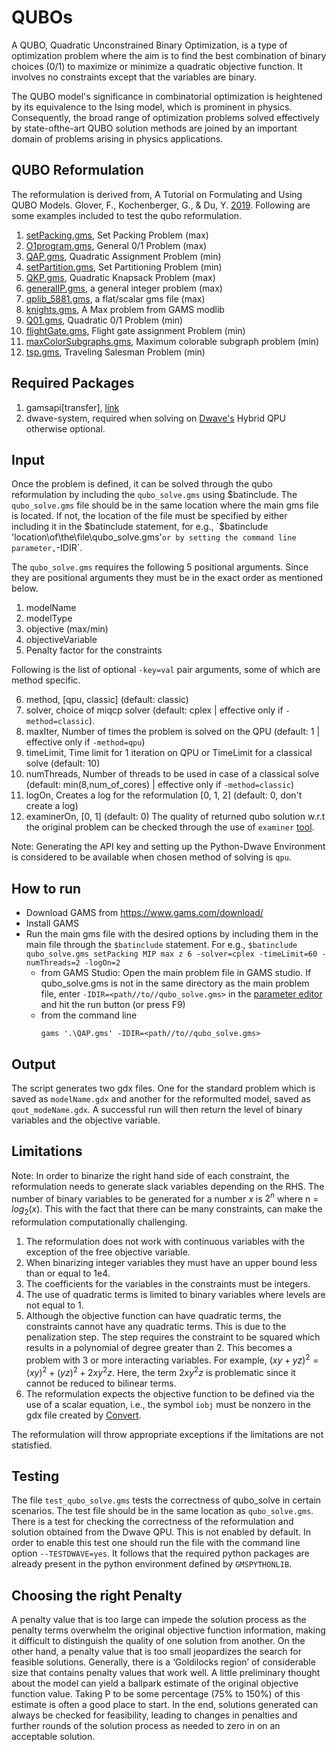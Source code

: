 # QUBOs

A QUBO, Quadratic Unconstrained Binary Optimization, is a type of optimization problem where the aim is to find the best combination of binary choices (0/1) to maximize or minimize a quadratic objective function. It involves no constraints except that the variables are binary.

The QUBO model's significance in combinatorial optimization is heightened by its equivalence to the Ising model, which is prominent in physics. Consequently, the broad range of optimization problems solved effectively by state-ofthe-art QUBO solution methods are joined by an important domain of problems arising in physics applications.

## QUBO Reformulation

The reformulation is derived from, A Tutorial on Formulating and Using QUBO Models. Glover, F., Kochenberger, G., & Du, Y. [2019](https://arxiv.org/abs/1811.11538). Following are some examples included to test the qubo reformulation.

1. [setPacking.gms](./examples/setPacking.gms), Set Packing Problem (max)
2. [O1program.gms](./examples/01program.gms), General 0/1 Problem (max)
3. [QAP.gms](./examples/QAP.gms), Quadratic Assignment Problem (min)
4. [setPartition.gms](./examples/setPartition.gms), Set Partitioning Problem (min)
5. [QKP.gms](./examples/QKP.gms), Quadratic Knapsack Problem (max)
6. [generalIP.gms](./examples/generalIP.gms), a general integer problem (max)
7. [qplib_5881.gms](./examples/qplib_5881.gms), a flat/scalar gms file (max)
8. [knights.gms](./examples/knights.gms), A Max problem from GAMS modlib
9. [Q01.gms](./examples/Q01.gms), Quadratic 0/1 Problem (min)
10. [flightGate.gms](./examples/flightGate.gms), Flight gate assignment Problem (min)
11. [maxColorSubgraphs.gms](./examples/maxColorSubgraph.gms), Maximum colorable subgraph problem (min)
12. [tsp.gms](./examples/tsp.gms), Traveling Salesman Problem (min)


## Required Packages

1. gamsapi[transfer], [link](https://www.gams.com/latest/docs/API_PY_GETTING_STARTED.html#PY_PIP_INSTALL_BDIST)
2. dwave-system, required when solving on [Dwave's](https://docs.ocean.dwavesys.com/projects/system/en/latest/installation.html) Hybrid QPU otherwise optional.

## Input

Once the problem is defined, it can be solved through the qubo reformulation by including the `qubo_solve.gms` using $batinclude.
The `qubo_solve.gms` file should be in the same location where the main gms file is located. If not, the location of the file must be specified by either including it in the $batinclude statement, for e.g., `$batinclude 'location\of\the\file\qubo_solve.gms'` or by setting the command line parameter, `-IDIR`.

The `qubo_solve.gms` requires the following 5 positional arguments. Since they are positional arguments they must be in the exact order as mentioned below.

1. modelName
2. modelType
3. objective (max/min)
4. objectiveVariable
5. Penalty factor for the constraints

Following is the list of optional `-key=val` pair arguments, some of which are method specific.

6. method, [qpu, classic] (default: classic)
7. solver, choice of miqcp solver (default: cplex | effective only if `-method=classic`).
8. maxIter, Number of times the problem is solved on the QPU (default: 1 | effective only if `-method=qpu`)
9. timeLimit, Time limit for 1 iteration on QPU or TimeLimit for a classical solve (default: 10)
10. numThreads, Number of threads to be used in case of a classical solve (default: min(8,num_of_cores) | effective only if `-method=classic`)
11. logOn, Creates a log for the reformulation [0, 1, 2] (default: 0, don't create a log)
12. examinerOn, [0, 1] (default: 0) The quality of returned qubo solution w.r.t the original problem can be checked through the use of `examiner` [tool](https://www.gams.com/latest/docs/S_EXAMINER.html).

Note: Generating the API key and setting up the Python-Dwave Environment is considered to be available when chosen method of solving is `qpu`.

## How to run

- Download GAMS from https://www.gams.com/download/
- Install GAMS
- Run the main gms file with the desired options by including them in the main file through the `$batinclude` statement. For e.g., `$batinclude qubo_solve.gms setPacking MIP max z 6 -solver=cplex -timeLimit=60 -numThreads=2 -logOn=2`
  - from GAMS Studio: Open the main problem file in GAMS studio. If qubo_solve.gms is not in the same directory as the main problem file, enter `-IDIR=<path//to//qubo_solve.gms>` in the [parameter editor](https://www.gams.com/latest/docs/T_STUDIO.html#STUDIO_TOOLBAR) and hit the run button (or press F9)
  - from the command line
    ```
    gams '.\QAP.gms' -IDIR=<path//to//qubo_solve.gms>
    ```

## Output

The script generates two gdx files. One for the standard problem which is saved as `modelName.gdx` and another for the reformulted model, saved as `qout_modeName.gdx`. A successful run will then return the level of binary variables and the objective variable.

## Limitations

Note: In order to binarize the right hand side of each constraint, the reformulation needs to generate slack variables depending on the RHS. The number of binary variables to be generated for a number $x$ is $2^n$ where n = $log_2(x)$. This with the fact that there can be many constraints, can make the reformulation computationally challenging.

1. The reformulation does not work with continuous variables with the exception of the free objective variable.
2. When binarizing integer variables they must have an upper bound less than or equal to 1e4.
3. The coefficients for the variables in the constraints must be integers.
4. The use of quadratic terms is limited to binary variables where levels are not equal to 1.
5. Although the objective function can have quadratic terms, the constraints cannot have any quadratic terms. This is due to the penalization step. The step requires the constraint to be squared which results in a polynomial of degree greater than 2. This becomes a problem with 3 or more interacting variables. For example, $(xy + yz)^2 = (xy)^2 + (yz)^2 + 2xy^2z$. Here, the term $2xy^2z$ is problematic since it cannot be reduced to bilinear terms.
6. The reformulation expects the objective function to be defined via the use of a scalar equation, i.e., the symbol `iobj` must be nonzero in the gdx file created by [Convert](https://www.gams.com/latest/docs/S_CONVERT.html).

The reformulation will throw appropriate exceptions if the limitations are not statisfied.

## Testing

The file `test_qubo_solve.gms` tests the correctness of qubo_solve in certain scenarios. The test file should be in the same location as `qubo_solve.gms`. There is a test for checking the correctness of the reformulation and solution obtained from the Dwave QPU. This is not enabled by default. In order to enable this test one should run the file with the command line option `--TESTDWAVE=yes`. It follows that the required python packages are already present in the python environment defined by `GMSPYTHONLIB`.

## Choosing the right Penalty

A penalty value that is too large can impede the solution process as the penalty terms overwhelm the original objective function information, making it difficult to distinguish the quality of one solution from another. On the other hand, a penalty value that is too small jeopardizes the search for feasible solutions. Generally, there is a ‘Goldilocks region’ of considerable size that contains penalty values that work well. A little preliminary thought about the model can yield a ballpark estimate of the original objective function value. Taking P to be some percentage (75% to 150%) of this estimate is often a good place to start. In the end, solutions generated can always be checked for feasibility, leading to changes in penalties and further rounds of the solution process as needed to zero in on an acceptable solution.